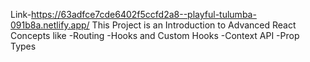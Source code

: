 Link-https://63adfce7cde6402f5ccfd2a8--playful-tulumba-091b8a.netlify.app/
This Project is an Introduction to Advanced React Concepts like
-Routing
-Hooks and Custom Hooks
-Context API
-Prop Types
